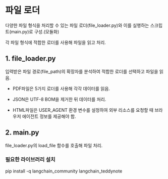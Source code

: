 # 파일 로더

다양한 파일 형식을 처리할 수 있는 파일 로더(file_loader.py)와 이를 실행하는 스크립트(main.py)로 구성.(모듈화)

각 파일 형식에 적합한 로더를 사용해 파일을 읽고 처리.

## 1. file_loader.py

입력받은 파일 경로(file_path)의 확장자를 분석하여 적합한 로더를 선택하고 파일을 읽음.

- PDF파일은 5가지 로더를 사용해 각각 데이터를 읽음.

- JSON은 UTF-8 BOM을 제거한 뒤 데이터를 처리.

- HTML파일은 USER_AGENT 환경 변수를 설정하여 외부 리소스를 요청할 때 브라우저 에이전트 정보를 제공해야 함.

## 2. main.py

file_loader.py의 load_file 함수를 호출해 파일 처리.


### 필요한 라이브러리 설치
pip install -q langchain_community langchain_teddynote
